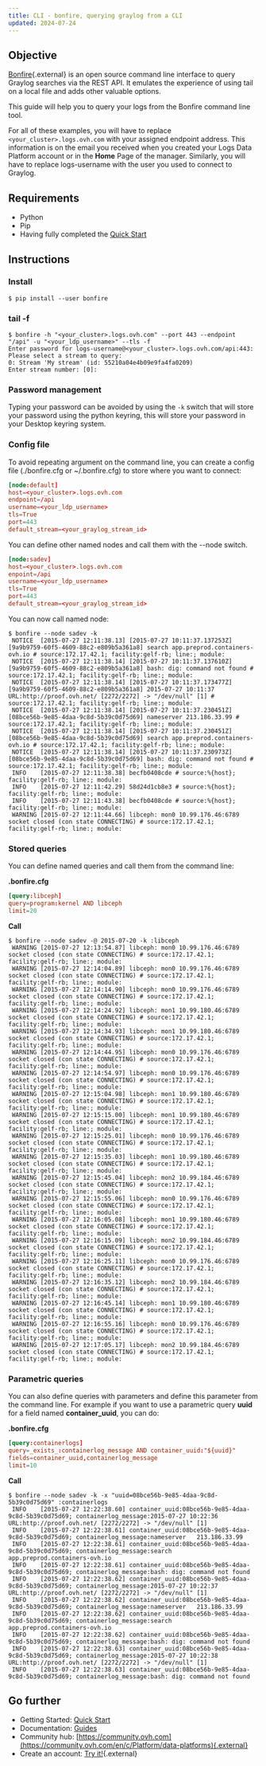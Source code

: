 ```yaml
---
title: CLI - bonfire, querying graylog from a CLI
updated: 2024-07-24
---
```


## Objective

[Bonfire](https://github.com/blue-yonder/bonfire){.external} is an open source command line interface to query Graylog searches via the REST API. It  emulates the experience of using tail on a local file and adds other valuable options.

This guide will help you to query your logs from the Bonfire command line tool.

For all of these examples, you will have to replace `<your_cluster>.logs.ovh.com` with your assigned endpoint address. This information is on the email you received when you created your Logs Data Platform account or in the **Home** Page of the manager. Similarly, you will have to replace logs-username with the user you used to connect to Graylog.

## Requirements

- Python
- Pip
- Having fully completed the [Quick Start](/pages/manage_and_operate/observability/logs_data_platform/getting_started_quick_start)

## Instructions

### Install

```shell-session
$ pip install --user bonfire
```

### tail -f

```shell-session
$ bonfire -h "<your_cluster>.logs.ovh.com" --port 443 --endpoint "/api" -u "<your_ldp_username>" --tls -f
Enter password for logs-username@<your_cluster>.logs.ovh.com/api:443:
Please select a stream to query:
0: Stream 'My stream' (id: 55210a04e4b09e9fa4fa0209)
Enter stream number: [0]:
```

### Password management

Typing your password can be avoided by using the `-k` switch that will store your password using the python keyring, this will store your password in your Desktop keyring system.

### Config file

To avoid repeating argument on the command line, you can create a config file (./bonfire.cfg or ~/.bonfire.cfg) to store where you want to connect:

```conf
[node:default]
host=<your_cluster>.logs.ovh.com
endpoint=/api
username=<your_ldp_username>
tls=True
port=443
default_stream=<your_graylog_stream_id>
```

You can define other named nodes and call them with the --node switch.

```conf
[node:sadev]
host=<your_cluster>.logs.ovh.com
enpoint=/api
username=<your_ldp_username>
tls=True
port=443
default_stream=<your_graylog_stream_id>
```

You can now call named node:

```shell-session
$ bonfire --node sadev -k
 NOTICE  [2015-07-27 12:11:38.13] [2015-07-27 10:11:37.137253Z][9a9b9759-60f5-4609-88c2-e809b5a361a8] search app.preprod.containers-ovh.io # source:172.17.42.1; facility:gelf-rb; line:; module:
 NOTICE  [2015-07-27 12:11:38.14] [2015-07-27 10:11:37.137610Z][9a9b9759-60f5-4609-88c2-e809b5a361a8] bash: dig: command not found # source:172.17.42.1; facility:gelf-rb; line:; module:
 NOTICE  [2015-07-27 12:11:38.14] [2015-07-27 10:11:37.173477Z][9a9b9759-60f5-4609-88c2-e809b5a361a8] 2015-07-27 10:11:37 URL:http://proof.ovh.net/ [2272/2272] -> "/dev/null" [1] # source:172.17.42.1; facility:gelf-rb; line:; module:
 NOTICE  [2015-07-27 12:11:38.14] [2015-07-27 10:11:37.230451Z][08bce56b-9e85-4daa-9c8d-5b39c0d75d69] nameserver 213.186.33.99 # source:172.17.42.1; facility:gelf-rb; line:; module:
 NOTICE  [2015-07-27 12:11:38.14] [2015-07-27 10:11:37.230451Z][08bce56b-9e85-4daa-9c8d-5b39c0d75d69] search app.preprod.containers-ovh.io # source:172.17.42.1; facility:gelf-rb; line:; module:
 NOTICE  [2015-07-27 12:11:38.14] [2015-07-27 10:11:37.230973Z][08bce56b-9e85-4daa-9c8d-5b39c0d75d69] bash: dig: command not found # source:172.17.42.1; facility:gelf-rb; line:; module:
 INFO    [2015-07-27 12:11:38.38] becfb0408cde # source:%{host}; facility:gelf-rb; line:; module:
 INFO    [2015-07-27 12:11:42.29] 58d24d1cb8e3 # source:%{host}; facility:gelf-rb; line:; module:
 INFO    [2015-07-27 12:11:43.38] becfb0408cde # source:%{host}; facility:gelf-rb; line:; module:
 WARNING [2015-07-27 12:11:44.66] libceph: mon0 10.99.176.46:6789 socket closed (con state CONNECTING) # source:172.17.42.1; facility:gelf-rb; line:; module:
```

### Stored queries

You can define named queries and call them from the command line:

**.bonfire.cfg**

```conf
[query:libceph]
query=program:kernel AND libceph
limit=20
```

**Call**

```shell-session
$ bonfire --node sadev -@ 2015-07-20 -k :libceph
 WARNING [2015-07-27 12:13:54.87] libceph: mon0 10.99.176.46:6789 socket closed (con state CONNECTING) # source:172.17.42.1; facility:gelf-rb; line:; module:
 WARNING [2015-07-27 12:14:04.89] libceph: mon0 10.99.176.46:6789 socket closed (con state CONNECTING) # source:172.17.42.1; facility:gelf-rb; line:; module:
 WARNING [2015-07-27 12:14:14.90] libceph: mon0 10.99.176.46:6789 socket closed (con state CONNECTING) # source:172.17.42.1; facility:gelf-rb; line:; module:
 WARNING [2015-07-27 12:14:24.92] libceph: mon1 10.99.180.46:6789 socket closed (con state CONNECTING) # source:172.17.42.1; facility:gelf-rb; line:; module:
 WARNING [2015-07-27 12:14:34.93] libceph: mon1 10.99.180.46:6789 socket closed (con state CONNECTING) # source:172.17.42.1; facility:gelf-rb; line:; module:
 WARNING [2015-07-27 12:14:44.95] libceph: mon0 10.99.176.46:6789 socket closed (con state CONNECTING) # source:172.17.42.1; facility:gelf-rb; line:; module:
 WARNING [2015-07-27 12:14:54.97] libceph: mon0 10.99.176.46:6789 socket closed (con state CONNECTING) # source:172.17.42.1; facility:gelf-rb; line:; module:
 WARNING [2015-07-27 12:15:04.98] libceph: mon1 10.99.180.46:6789 socket closed (con state CONNECTING) # source:172.17.42.1; facility:gelf-rb; line:; module:
 WARNING [2015-07-27 12:15:15.00] libceph: mon1 10.99.180.46:6789 socket closed (con state CONNECTING) # source:172.17.42.1; facility:gelf-rb; line:; module:
 WARNING [2015-07-27 12:15:25.01] libceph: mon0 10.99.176.46:6789 socket closed (con state CONNECTING) # source:172.17.42.1; facility:gelf-rb; line:; module:
 WARNING [2015-07-27 12:15:35.03] libceph: mon1 10.99.180.46:6789 socket closed (con state CONNECTING) # source:172.17.42.1; facility:gelf-rb; line:; module:
 WARNING [2015-07-27 12:15:45.04] libceph: mon2 10.99.184.46:6789 socket closed (con state CONNECTING) # source:172.17.42.1; facility:gelf-rb; line:; module:
 WARNING [2015-07-27 12:15:55.06] libceph: mon0 10.99.176.46:6789 socket closed (con state CONNECTING) # source:172.17.42.1; facility:gelf-rb; line:; module:
 WARNING [2015-07-27 12:16:05.08] libceph: mon1 10.99.180.46:6789 socket closed (con state CONNECTING) # source:172.17.42.1; facility:gelf-rb; line:; module:
 WARNING [2015-07-27 12:16:15.09] libceph: mon2 10.99.184.46:6789 socket closed (con state CONNECTING) # source:172.17.42.1; facility:gelf-rb; line:; module:
 WARNING [2015-07-27 12:16:25.11] libceph: mon0 10.99.176.46:6789 socket closed (con state CONNECTING) # source:172.17.42.1; facility:gelf-rb; line:; module:
 WARNING [2015-07-27 12:16:35.12] libceph: mon2 10.99.184.46:6789 socket closed (con state CONNECTING) # source:172.17.42.1; facility:gelf-rb; line:; module:
 WARNING [2015-07-27 12:16:45.14] libceph: mon1 10.99.180.46:6789 socket closed (con state CONNECTING) # source:172.17.42.1; facility:gelf-rb; line:; module:
 WARNING [2015-07-27 12:16:55.16] libceph: mon0 10.99.176.46:6789 socket closed (con state CONNECTING) # source:172.17.42.1; facility:gelf-rb; line:; module:
 WARNING [2015-07-27 12:17:05.17] libceph: mon2 10.99.184.46:6789 socket closed (con state CONNECTING) # source:172.17.42.1; facility:gelf-rb; line:; module:
```

### Parametric queries

You can also define queries with parameters and define this parameter from the command line. For example if you want to use a parametric query **uuid** for a field named **container_uuid**, you can do:


**.bonfire.cfg**

```conf
[query:containerlogs]
query=_exists_:containerlog_message AND container_uuid:"${uuid}"
fields=container_uuid,containerlog_message
limit=10
```

**Call**

```shell-session
$ bonfire --node sadev -k -x "uuid=08bce56b-9e85-4daa-9c8d-5b39c0d75d69" :containerlogs
 INFO    [2015-07-27 12:22:38.60] container_uuid:08bce56b-9e85-4daa-9c8d-5b39c0d75d69; containerlog_message:2015-07-27 10:22:36 URL:http://proof.ovh.net/ [2272/2272] -> "/dev/null" [1]
 INFO    [2015-07-27 12:22:38.61] container_uuid:08bce56b-9e85-4daa-9c8d-5b39c0d75d69; containerlog_message:nameserver   213.186.33.99
 INFO    [2015-07-27 12:22:38.61] container_uuid:08bce56b-9e85-4daa-9c8d-5b39c0d75d69; containerlog_message:search   app.preprod.containers-ovh.io
 INFO    [2015-07-27 12:22:38.61] container_uuid:08bce56b-9e85-4daa-9c8d-5b39c0d75d69; containerlog_message:bash: dig: command not found
 INFO    [2015-07-27 12:22:38.62] container_uuid:08bce56b-9e85-4daa-9c8d-5b39c0d75d69; containerlog_message:2015-07-27 10:22:37 URL:http://proof.ovh.net/ [2272/2272] -> "/dev/null" [1]
 INFO    [2015-07-27 12:22:38.62] container_uuid:08bce56b-9e85-4daa-9c8d-5b39c0d75d69; containerlog_message:nameserver   213.186.33.99
 INFO    [2015-07-27 12:22:38.62] container_uuid:08bce56b-9e85-4daa-9c8d-5b39c0d75d69; containerlog_message:search   app.preprod.containers-ovh.io
 INFO    [2015-07-27 12:22:38.62] container_uuid:08bce56b-9e85-4daa-9c8d-5b39c0d75d69; containerlog_message:bash: dig: command not found
 INFO    [2015-07-27 12:22:38.63] container_uuid:08bce56b-9e85-4daa-9c8d-5b39c0d75d69; containerlog_message:2015-07-27 10:22:38 URL:http://proof.ovh.net/ [2272/2272] -> "/dev/null" [1]
 INFO    [2015-07-27 12:22:38.63] container_uuid:08bce56b-9e85-4daa-9c8d-5b39c0d75d69; containerlog_message:bash: dig: command not found
```

## Go further

- Getting Started: [Quick Start](/pages/manage_and_operate/observability/logs_data_platform/getting_started_quick_start)
- Documentation: [Guides](/products/observability-logs-data-platform)
- Community hub: [https://community.ovh.com](https://community.ovh.com/en/c/Platform/data-platforms){.external}
- Create an account: [Try it!](https://www.ovh.com/fr/order/express/#/express/review?products=~(~(planCode~'logs-account~productId~'logs))){.external}
